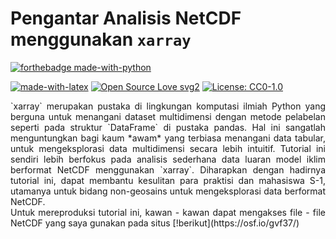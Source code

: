 # Pengantar Analisis NetCDF  menggunakan ```xarray```
[![forthebadge made-with-python](http://ForTheBadge.com/images/badges/made-with-python.svg)](https://www.python.org/)

[![made-with-latex](https://img.shields.io/badge/Made%20with-LaTeX-1f425f.svg)](https://www.latex-project.org/)
[![Open Source Love svg2](https://badges.frapsoft.com/os/v2/open-source.svg?v=103)](https://github.com/ellerbrock/open-source-badges/)
[![License: CC0-1.0](https://img.shields.io/badge/License-CC0%201.0-lightgrey.svg)](http://creativecommons.org/publicdomain/zero/1.0/)

<div style="text-align: justify">`xarray` merupakan pustaka di lingkungan komputasi ilmiah Python yang berguna untuk menangani dataset
multidimensi dengan metode pelabelan seperti pada struktur `DataFrame`  di pustaka pandas. Hal ini sangatlah menguntungkan bagi kaum *awam* yang terbiasa
menangani data tabular, untuk mengeksplorasi data multidimensi secara lebih intuitif. Tutorial ini sendiri lebih berfokus pada analisis sederhana data luaran model iklim
berformat NetCDF menggunakan `xarray`. Diharapkan dengan hadirnya tutorial ini, dapat membantu kesulitan para praktisi dan mahasiswa S-1, utamanya untuk bidang non-geosains untuk mengeksplorasi data berformat NetCDF.</div>


<div style="text-align: justify">Untuk  mereproduksi tutorial ini, kawan - kawan dapat mengakses file - file NetCDF yang saya gunakan pada situs [!berikut](https://osf.io/gvf37/)</div>
